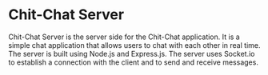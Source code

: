 # Chit-Chat Server

Chit-Chat Server is the server side for the Chit-Chat application. It is a simple chat application that allows users to chat with each other in real time. The server is built using Node.js and Express.js. The server uses Socket.io to establish a connection with the client and to send and receive messages.
